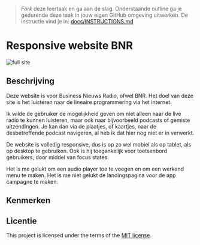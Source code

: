 > _Fork_ deze leertaak en ga aan de slag. Onderstaande outline ga je gedurende deze taak in jouw eigen GitHub omgeving uitwerken. De instructie vind je in: [docs/INSTRUCTIONS.md](docs/INSTRUCTIONS.md)

# Responsive website BNR
<!-- Geef je project een titel en schrijf in één zin wat het is -->
![full site](https://github.com/koeenm/the-startup-responsive-interactieve-website/assets/144009715/4b07a1cc-2c5f-4b54-ae76-e423f5228c70)

## Beschrijving
<!-- In de Beschrijving staat hoe je project er uit ziet, hoe het werkt en wat je er mee kan. -->
<!-- Voeg een mooie poster visual toe 📸 -->
<!-- Voeg een link toe naar Github Pages 🌐-->
Deze website is voor Business Nieuws Radio, ofwel BNR. Het doel van deze site is het luisteren naar de lineaire programmering via het internet.

Ik wilde de gebruiker de mogelijkheid geven om niet alleen naar de live radio te kunnen luisteren, maar ook naar bijvoorbeeld podcasts of gemiste uitzendingen. Je kan dan via de plaatjes, of kaartjes, naar de desbetreffende podcast navigeren, al heb ik dat hier nog niet er in verwerkt.

De website is volledig responsive, dus is op zo wel mobiel als op tablet, als op desktop te gebruiken. Ook is hij toegankelijk voor toetsenbord gebruikers, door middel van focus states.

Het is me gelukt om een audio player toe te voegen en om een werkend menu te maken. Het is me niet gelukt de landingspagina voor de app campagne te maken.

## Kenmerken
<!-- Bij Kenmerken staat welke technieken zijn gebruikt en hoe. Wat is de HTML structuur? Wat zijn de belangrijkste dingen in CSS? Wat is er met JS gedaan en hoe? -->

## Licentie

This project is licensed under the terms of the [MIT license](./LICENSE).

